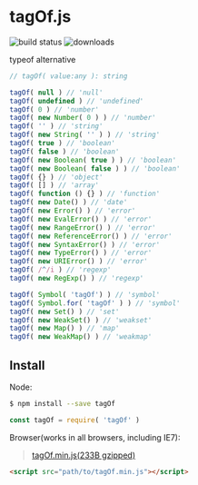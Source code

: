 # tagOf.js

![build status](https://img.shields.io/travis/pwnn/tagOf.svg?style=flat-square)
![downloads](https://img.shields.io/npm/dt/tagOf.svg?style=flat-square)

typeof alternative

```js
// tagOf( value:any ): string

tagOf( null ) // 'null'
tagOf( undefined ) // 'undefined'
tagOf( 0 ) // 'number'
tagOf( new Number( 0 ) ) // 'number'
tagOf( '' ) // 'string'
tagOf( new String( '' ) ) // 'string'
tagOf( true ) // 'boolean'
tagOf( false ) // 'boolean'
tagOf( new Boolean( true ) ) // 'boolean'
tagOf( new Boolean( false ) ) // 'boolean'
tagOf( {} ) // 'object'
tagOf( [] ) // 'array'
tagOf( function () {} ) // 'function'
tagOf( new Date() ) // 'date'
tagOf( new Error() ) // 'error'
tagOf( new EvalError() ) // 'error'
tagOf( new RangeError() ) // 'error'
tagOf( new ReferenceError() ) // 'error'
tagOf( new SyntaxError() ) // 'error'
tagOf( new TypeError() ) // 'error'
tagOf( new URIError() ) // 'error'
tagOf( /^/i ) // 'regexp'
tagOf( new RegExp() ) // 'regexp'

tagOf( Symbol( 'tagOf') ) // 'symbol'
tagOf( Symbol.for( 'tagOf' ) ) // 'symbol'
tagOf( new Set() ) // 'set'
tagOf( new WeakSet() ) // 'weakset'
tagOf( new Map() ) // 'map'
tagOf( new WeakMap() ) // 'weakmap'
```

## Install

Node:

```sh
$ npm install --save tagOf
```

```js
const tagOf = require( 'tagOf' )
```

Browser(works in all browsers, including IE7):

> [tagOf.min.js(233B gzipped)](https://raw.githubusercontent.com/pwnn/tagOf/master/dist/tagOf.min.js)

```html
<script src="path/to/tagOf.min.js"></script>
```

